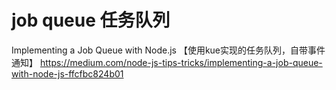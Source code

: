 # job queue 任务队列
Implementing a Job Queue with Node.js 【使用kue实现的任务队列，自带事件通知】 https://medium.com/node-js-tips-tricks/implementing-a-job-queue-with-node-js-ffcfbc824b01  